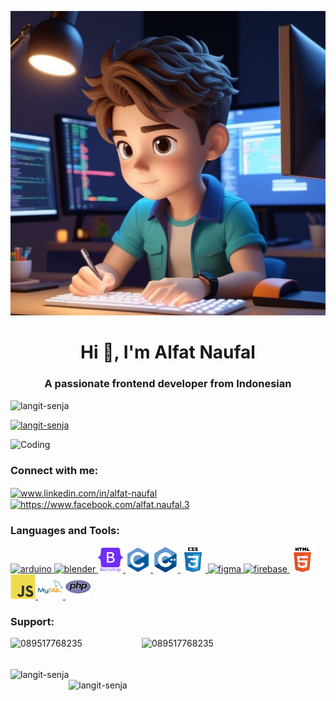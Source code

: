 ![logo](https://github.com/langit-Senja/Pengenalan/blob/main/programer.jpg)

<h1 align="center">Hi 👋, I'm Alfat Naufal</h1>
<h3 align="center">A passionate frontend developer from Indonesian</h3>

<p align="left"> <img src="https://komarev.com/ghpvc/?username=langit-senja&label=Profile%20views&color=0e75b6&style=flat" alt="langit-senja" /> </p>

<p align="left"> <a href="https://github.com/ryo-ma/github-profile-trophy"><img src="https://github-profile-trophy.vercel.app/?username=langit-senja" alt="langit-senja" /></a> </p>

<img alight="right" alt="Coding" width="400" src="https://www.google.com/url?sa=i&url=https%3A%2F%2Fgithub.com%2FAnmol-Baranwal%2FCool-GIFs-For-GitHub&psig=AOvVaw2nk8-pberL6UGm6peng-H5&ust=1718081419084000&source=images&cd=vfe&opi=89978449&ved=0CBEQjRxqFwoTCNClmbSe0IYDFQAAAAAdAAAAABAE">

<h3 align="left">Connect with me:</h3>
<p align="left">
<a href="https://linkedin.com/in/www.linkedin.com/in/alfat-naufal" target="blank"><img align="center" src="https://raw.githubusercontent.com/rahuldkjain/github-profile-readme-generator/master/src/images/icons/Social/linked-in-alt.svg" alt="www.linkedin.com/in/alfat-naufal" height="30" width="40" /></a>
<a href="https://fb.com/https://www.facebook.com/alfat.naufal.3" target="blank"><img align="center" src="https://raw.githubusercontent.com/rahuldkjain/github-profile-readme-generator/master/src/images/icons/Social/facebook.svg" alt="https://www.facebook.com/alfat.naufal.3" height="30" width="40" /></a>
</p>

<h3 align="left">Languages and Tools:</h3>
<p align="left"> <a href="https://www.arduino.cc/" target="_blank" rel="noreferrer"> <img src="https://cdn.worldvectorlogo.com/logos/arduino-1.svg" alt="arduino" width="40" height="40"/> </a> <a href="https://www.blender.org/" target="_blank" rel="noreferrer"> <img src="https://download.blender.org/branding/community/blender_community_badge_white.svg" alt="blender" width="40" height="40"/> </a> <a href="https://getbootstrap.com" target="_blank" rel="noreferrer"> <img src="https://raw.githubusercontent.com/devicons/devicon/master/icons/bootstrap/bootstrap-plain-wordmark.svg" alt="bootstrap" width="40" height="40"/> </a> <a href="https://www.cprogramming.com/" target="_blank" rel="noreferrer"> <img src="https://raw.githubusercontent.com/devicons/devicon/master/icons/c/c-original.svg" alt="c" width="40" height="40"/> </a> <a href="https://www.w3schools.com/cpp/" target="_blank" rel="noreferrer"> <img src="https://raw.githubusercontent.com/devicons/devicon/master/icons/cplusplus/cplusplus-original.svg" alt="cplusplus" width="40" height="40"/> </a> <a href="https://www.w3schools.com/css/" target="_blank" rel="noreferrer"> <img src="https://raw.githubusercontent.com/devicons/devicon/master/icons/css3/css3-original-wordmark.svg" alt="css3" width="40" height="40"/> </a> <a href="https://www.figma.com/" target="_blank" rel="noreferrer"> <img src="https://www.vectorlogo.zone/logos/figma/figma-icon.svg" alt="figma" width="40" height="40"/> </a> <a href="https://firebase.google.com/" target="_blank" rel="noreferrer"> <img src="https://www.vectorlogo.zone/logos/firebase/firebase-icon.svg" alt="firebase" width="40" height="40"/> </a> <a href="https://www.w3.org/html/" target="_blank" rel="noreferrer"> <img src="https://raw.githubusercontent.com/devicons/devicon/master/icons/html5/html5-original-wordmark.svg" alt="html5" width="40" height="40"/> </a> <a href="https://developer.mozilla.org/en-US/docs/Web/JavaScript" target="_blank" rel="noreferrer"> <img src="https://raw.githubusercontent.com/devicons/devicon/master/icons/javascript/javascript-original.svg" alt="javascript" width="40" height="40"/> </a> <a href="https://www.mysql.com/" target="_blank" rel="noreferrer"> <img src="https://raw.githubusercontent.com/devicons/devicon/master/icons/mysql/mysql-original-wordmark.svg" alt="mysql" width="40" height="40"/> </a> <a href="https://www.php.net" target="_blank" rel="noreferrer"> <img src="https://raw.githubusercontent.com/devicons/devicon/master/icons/php/php-original.svg" alt="php" width="40" height="40"/> </a> </p>

<h3 align="left">Support:</h3>
<p><a href="https://www.buymeacoffee.com/089517768235"> <img align="left" src="https://cdn.buymeacoffee.com/buttons/v2/default-yellow.png" height="50" width="210" alt="089517768235" /></a><a href="https://ko-fi.com/089517768235"> <img align="left" src="https://cdn.ko-fi.com/cdn/kofi3.png?v=3" height="50" width="210" alt="089517768235" /></a></p><br><br>

<p><img align="left" src="https://github-readme-stats.vercel.app/api/top-langs?username=langit-senja&show_icons=true&locale=en&layout=compact" alt="langit-senja" /></p>

<p>&nbsp;<img align="center" src="https://github-readme-stats.vercel.app/api?username=langit-senja&show_icons=true&locale=en" alt="langit-senja" /></p>
